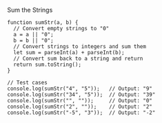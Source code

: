 Sum the Strings

    function sumStr(a, b) {
      // Convert empty strings to "0"
      a = a || "0";
      b = b || "0";
      // Convert strings to integers and sum them
      let sum = parseInt(a) + parseInt(b);
      // Convert sum back to a string and return
      return sum.toString();
    }
    
    // Test cases
    console.log(sumStr("4", "5"));   // Output: "9"
    console.log(sumStr("34", "5"));  // Output: "39"
    console.log(sumStr("", ""));     // Output: "0"
    console.log(sumStr("2", ""));    // Output: "2"
    console.log(sumStr("-5", "3"));  // Output: "-2"
